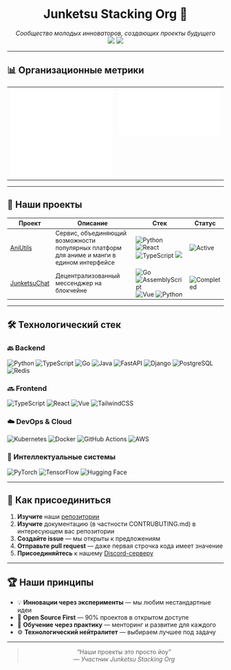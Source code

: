 <h1 align="center">Junketsu Stacking Org 🚀</h1>

<p align="center">
  <em>Сообщество молодых инноваторов, создающих проекты будущего</em><br/>
  <img src="https://img.shields.io/badge/Open%20Source-90%25-brightgreen?style=flat-square"/>
  <img src="https://img.shields.io/badge/Tech%20Driven-True-blue?style=flat-square"/>
</p>

---

## 📊 Организационные метрики

<p align="center">
  <table align="center">
    <tr valign="top">
      <td><img src="https://raw.githubusercontent.com/Junketsu-stacking/.github/main/metrics/activity.svg" width="100%"/></td>
      <td><img src="https://raw.githubusercontent.com/Junketsu-stacking/.github/main/metrics/followup.svg" width="100%"/></td>
    </tr>
  </table>
</p>

---

## 🚀 Наши проекты

| Проект | Описание | Стек | Статус |
|--------|----------|------|--------|
| [AniUtils](https://github.com/junketsu/AniUtils) | Сервис, объединяющий возможности популярных платформ для аниме и манги в едином интерфейсе | ![Python](https://img.shields.io/badge/-Python-3776AB?logo=python) ![React](https://img.shields.io/badge/-React-61DAFB?logo=react) ![TypeScript](https://img.shields.io/badge/-TypeScript-3178C6?logo=typescript) ![](https://img.shields.io/badge/-C%23-239120?logo=c-sharp&logoColor=white) | ![Active](https://img.shields.io/badge/🟢_Active-success) |
| [JunketsuChat](https://github.com/junketsu/JunketsuChat) | Децентрализованный мессенджер на блокчейне | ![Go](https://img.shields.io/badge/-Go-00ADD8?logo=go) ![AssemblyScript](https://img.shields.io/badge/AssemblyScript-007AAC?logo=assemblyscript&logoColor=fff) ![Vue](https://img.shields.io/badge/-Vue-4FC08D?logo=vue.js) ![Python](https://img.shields.io/badge/-Python-3776AB?logo=python) | ![Completed](https://img.shields.io/badge/✅_Completed-informational) |

---

## 🛠 Технологический стек

### 🔙 Backend
![Python](https://img.shields.io/badge/-Python-3776AB?logo=python)
![TypeScript](https://img.shields.io/badge/-TypeScript-3178C6?logo=typescript)
![Go](https://img.shields.io/badge/-Go-00ADD8?logo=go)
![Java](https://img.shields.io/badge/-Java-007396?logo=openjdk)
![FastAPI](https://img.shields.io/badge/-FastAPI-009688?logo=fastapi)
![Django](https://img.shields.io/badge/-Django-092E20?logo=django)
![PostgreSQL](https://img.shields.io/badge/-PostgreSQL-4169E1?logo=postgresql)
![Redis](https://img.shields.io/badge/-Redis-DC382D?logo=redis)

### 🔜 Frontend
![TypeScript](https://img.shields.io/badge/-TypeScript-3178C6?logo=typescript)
![React](https://img.shields.io/badge/-React-61DAFB?logo=react)
![Vue](https://img.shields.io/badge/-Vue-4FC08D?logo=vue.js)
![TailwindCSS](https://img.shields.io/badge/-Tailwind_CSS-06B6D4?logo=tailwindcss)

### ☁️ DevOps & Cloud
![Kubernetes](https://img.shields.io/badge/-Kubernetes-326CE5?logo=kubernetes)
![Docker](https://img.shields.io/badge/-Docker-2496ED?logo=docker)
![GitHub Actions](https://img.shields.io/badge/-GitHub_Actions-2088FF?logo=githubactions)
![AWS](https://img.shields.io/badge/-AWS-232F3E?logo=amazonaws)

### 🧠 Интеллектуальные системы
![PyTorch](https://img.shields.io/badge/-PyTorch-EE4C2C?logo=pytorch)
![TensorFlow](https://img.shields.io/badge/-TensorFlow-FF6F00?logo=tensorflow)
![Hugging Face](https://img.shields.io/badge/-Hugging_Face-FFD21F?logo=huggingface)

---

## 🌟 Как присоединиться

1. **Изучите** наши [репозитории](https://github.com/orgs/Junketsu-stacking/repositories)
3. **Изучите** документацию (в частности CONTRUBUTING.md) в интересующем вас репозитории
4. **Создайте issue** — мы открыты к предложениям
5. **Отправьте pull request** — даже первая строчка кода имеет значение
6. **Присоединяйтесь** к нашему [Discord-серверу](https://discord.gg/junketsu) 

---

## 🏆 Наши принципы

- 💡 **Инновации через эксперименты** — мы любим нестандартные идеи  
- 📖 **Open Source First** — 90% проектов в открытом доступе  
- 🧭 **Обучение через практику** — менторинг и развитие для каждого  
- ⚙️ **Технологический нейтралитет** — выбираем лучшее под задачу  

---

<blockquote align="center">
  “Наши проекты это просто йоу”<br/>
  <em>— Участник Junketsu Stacking Org</em>
</blockquote>

